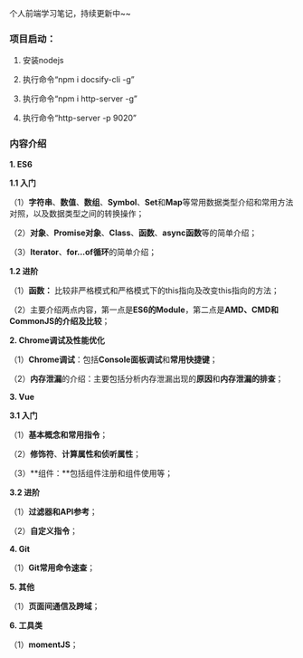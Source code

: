 个人前端学习笔记，持续更新中~~

### 项目启动：

1. 安装nodejs

2. 执行命令“npm i docsify-cli -g”

3. 执行命令“npm i http-server -g”

4. 执行命令“http-server -p 9020”

### 内容介绍

**1. ES6**

**1.1 入门**

（1）**字符串**、**数值**、**数组**、**Symbol**、**Set**和**Map**等常用数据类型介绍和常用方法对照，以及数据类型之间的转换操作；

（2）**对象**、**Promise对象**、**Class**、**函数**、**async函数**等的简单介绍；

（3）**Iterator**、**for...of循环**的简单介绍；

**1.2 进阶**

（1）**函数：** 比较非严格模式和严格模式下的this指向及改变this指向的方法；

（2）主要介绍两点内容，第一点是**ES6的Module**，第二点是**AMD、CMD和CommonJS的介绍及比较**；

**2. Chrome调试及性能优化**

（1）**Chrome调试**：包括**Console面板调试**和**常用快捷键**；

（2）**内存泄漏**的介绍：主要包括分析内存泄漏出现的**原因**和**内存泄漏的排查**；

**3. Vue**

**3.1 入门**

（1）**基本概念和常用指令**；

（2）**修饰符**、**计算属性和侦听属性**；

（3）**组件：**包括组件注册和组件使用等；

**3.2 进阶**

（1）**过滤器和API参考**；

（2）**自定义指令**；

**4. Git**

（1）**Git常用命令速查**；

**5. 其他**

（1）**页面间通信及跨域**；

**6. 工具类**

（1）**momentJS**；
